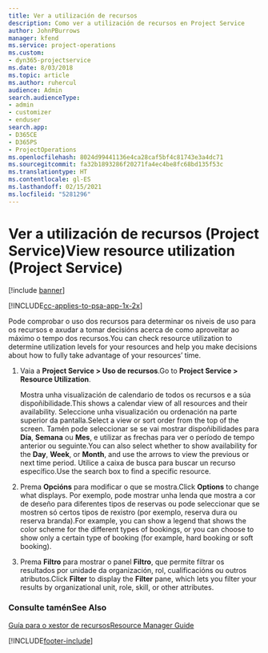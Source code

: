 ```yaml
---
title: Ver a utilización de recursos
description: Como ver a utilización de recursos en Project Service
author: JohnPBurrows
manager: kfend
ms.service: project-operations
ms.custom:
- dyn365-projectservice
ms.date: 8/03/2018
ms.topic: article
ms.author: ruhercul
audience: Admin
search.audienceType:
- admin
- customizer
- enduser
search.app:
- D365CE
- D365PS
- ProjectOperations
ms.openlocfilehash: 8024d99441136e4ca28caf5bf4c81743e3a4dc71
ms.sourcegitcommit: fa32b1893286f20271fa4ec4be8fc68bd135f53c
ms.translationtype: HT
ms.contentlocale: gl-ES
ms.lasthandoff: 02/15/2021
ms.locfileid: "5281296"
---
```

# <a name="view-resource-utilization-project-service"></a><span data-ttu-id="66044-103">Ver a utilización de recursos (Project Service)</span><span class="sxs-lookup"><span data-stu-id="66044-103">View resource utilization (Project Service)</span></span>

[!include [banner](../includes/psa-now-project-operations.md)]

[!INCLUDE[cc-applies-to-psa-app-1x-2x](../includes/cc-applies-to-psa-app-1x-2x.md)]

<span data-ttu-id="66044-104">Pode comprobar o uso dos recursos para determinar os niveis de uso para os recursos e axudar a tomar decisións acerca de como aproveitar ao máximo o tempo dos recursos.</span><span class="sxs-lookup"><span data-stu-id="66044-104">You can check resource utilization to determine utilization levels for your resources and help you make decisions about how to fully take advantage of your resources’ time.</span></span>  
  
1. <span data-ttu-id="66044-105">Vaia a **Project Service > Uso de recursos**.</span><span class="sxs-lookup"><span data-stu-id="66044-105">Go to **Project Service > Resource Utilization**.</span></span> 

     <span data-ttu-id="66044-106">Mostra unha visualización de calendario de todos os recursos e a súa dispoñibilidade.</span><span class="sxs-lookup"><span data-stu-id="66044-106">This shows a calendar view of all resources and their availability.</span></span> <span data-ttu-id="66044-107">Seleccione unha visualización ou ordenación na parte superior da pantalla.</span><span class="sxs-lookup"><span data-stu-id="66044-107">Select a view or sort order from the top of the screen.</span></span> <span data-ttu-id="66044-108">Tamén pode seleccionar se se vai mostrar dispoñibilidades para **Día**, **Semana** ou **Mes**, e utilizar as frechas para ver o período de tempo anterior ou seguinte.</span><span class="sxs-lookup"><span data-stu-id="66044-108">You can also select whether to show availability for the **Day**, **Week**, or **Month**, and use the arrows to view the previous or next time period.</span></span> <span data-ttu-id="66044-109">Utilice a caixa de busca para buscar un recurso específico.</span><span class="sxs-lookup"><span data-stu-id="66044-109">Use the search box to find a specific resource.</span></span>      
  
2. <span data-ttu-id="66044-110">Prema **Opcións** para modificar o que se mostra.</span><span class="sxs-lookup"><span data-stu-id="66044-110">Click **Options** to change what displays.</span></span> <span data-ttu-id="66044-111">Por exemplo, pode mostrar unha lenda que mostra a cor de deseño para diferentes tipos de reservas ou pode seleccionar que se mostren só certos tipos de rexistro (por exemplo, reserva dura ou reserva branda).</span><span class="sxs-lookup"><span data-stu-id="66044-111">For example, you can show a legend that shows the color scheme for the different types of bookings, or you can choose to show only a certain type of booking (for example, hard booking or soft booking).</span></span>  

3. <span data-ttu-id="66044-112">Prema **Filtro** para mostrar o panel **Filtro**, que permite filtrar os resultados por unidade da organización, rol, cualificacións ou outros atributos.</span><span class="sxs-lookup"><span data-stu-id="66044-112">Click **Filter** to display the **Filter** pane, which lets you filter your results by organizational unit, role, skill, or other attributes.</span></span>  
  
### <a name="see-also"></a><span data-ttu-id="66044-113">Consulte tamén</span><span class="sxs-lookup"><span data-stu-id="66044-113">See Also</span></span>  
 [<span data-ttu-id="66044-114">Guía para o xestor de recursos</span><span class="sxs-lookup"><span data-stu-id="66044-114">Resource Manager Guide</span></span>](../psa/resource-manager-guide.md)


[!INCLUDE[footer-include](../includes/footer-banner.md)]